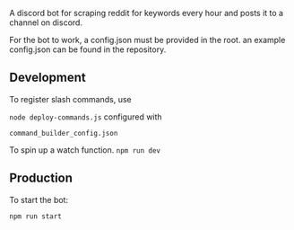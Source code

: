 A discord bot for scraping reddit for keywords every hour and posts it to a channel on discord.

For the bot to work, a config.json must be provided in the root. an example config.json can be found in the repository.

## Development
To register slash commands, use 

`node deploy-commands.js`
configured with 

`command_builder_config.json`

To spin up a watch function.
```npm run dev```


## Production
To start the bot:

```npm run start```
